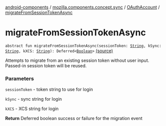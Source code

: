 [android-components](../../index.md) / [mozilla.components.concept.sync](../index.md) / [OAuthAccount](index.md) / [migrateFromSessionTokenAsync](./migrate-from-session-token-async.md)

# migrateFromSessionTokenAsync

`abstract fun migrateFromSessionTokenAsync(sessionToken: `[`String`](https://kotlinlang.org/api/latest/jvm/stdlib/kotlin/-string/index.html)`, kSync: `[`String`](https://kotlinlang.org/api/latest/jvm/stdlib/kotlin/-string/index.html)`, kXCS: `[`String`](https://kotlinlang.org/api/latest/jvm/stdlib/kotlin/-string/index.html)`): Deferred<`[`Boolean`](https://kotlinlang.org/api/latest/jvm/stdlib/kotlin/-boolean/index.html)`>` [(source)](https://github.com/mozilla-mobile/android-components/blob/master/components/concept/sync/src/main/java/mozilla/components/concept/sync/OAuthAccount.kt#L163)

Attempts to migrate from an existing session token without user input.
Passed-in session token will be reused.

### Parameters

`sessionToken` - token string to use for login

`kSync` - sync string for login

`kXCS` - XCS string for login

**Return**
Deferred boolean success or failure for the migration event

